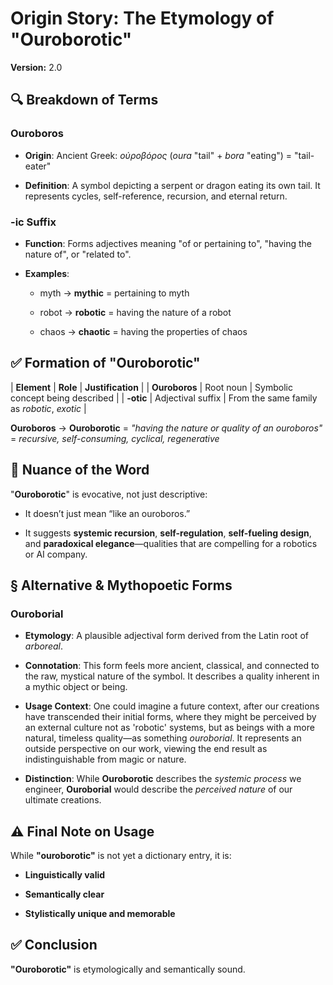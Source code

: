 # Origin Story: The Etymology of "Ouroborotic"

**Version:** 2.0

## 🔍 Breakdown of Terms

### **Ouroboros**

* **Origin**: Ancient Greek: *οὐροβόρος* (*oura* "tail" + *bora* "eating") = "tail-eater"

* **Definition**: A symbol depicting a serpent or dragon eating its own tail. It represents cycles, self-reference, recursion, and eternal return.

### **-ic** Suffix

* **Function**: Forms adjectives meaning "of or pertaining to", "having the nature of", or "related to".

* **Examples**:

  * myth → **mythic** = pertaining to myth

  * robot → **robotic** = having the nature of a robot

  * chaos → **chaotic** = having the properties of chaos

## ✅ Formation of "Ouroborotic"

| **Element** | **Role** | **Justification** | 
| **Ouroboros** | Root noun | Symbolic concept being described | 
| **-otic** | Adjectival suffix | From the same family as *robotic*, *exotic* | 

**Ouroboros** → **Ouroborotic** = *"having the nature or quality of an ouroboros"* = *recursive, self-consuming, cyclical, regenerative*

## 🧠 Nuance of the Word

"**Ouroborotic**" is evocative, not just descriptive:

* It doesn’t just mean “like an ouroboros.”

* It suggests **systemic recursion**, **self-regulation**, **self-fueling design**, and **paradoxical elegance**—qualities that are compelling for a robotics or AI company.

## § Alternative & Mythopoetic Forms

### **Ouroborial**

* **Etymology**: A plausible adjectival form derived from the Latin root of *arboreal*.

* **Connotation**: This form feels more ancient, classical, and connected to the raw, mystical nature of the symbol. It describes a quality inherent in a mythic object or being.

* **Usage Context**: One could imagine a future context, after our creations have transcended their initial forms, where they might be perceived by an external culture not as 'robotic' systems, but as beings with a more natural, timeless quality—as something *ouroborial*. It represents an outside perspective on our work, viewing the end result as indistinguishable from magic or nature.

* **Distinction**: While **Ouroborotic** describes the *systemic process* we engineer, **Ouroborial** would describe the *perceived nature* of our ultimate creations.

## ⚠️ Final Note on Usage

While **"ouroborotic"** is not yet a dictionary entry, it is:

* **Linguistically valid**

* **Semantically clear**

* **Stylistically unique and memorable**

## ✅ Conclusion

**"Ouroborotic"** is etymologically and semantically sound.